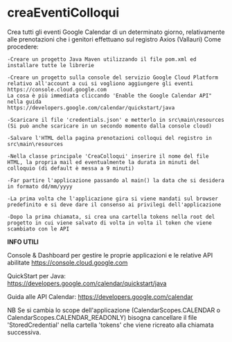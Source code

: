 # creaEventiColloqui
Crea tutti gli eventi Google Calendar di un determinato giorno, relativamente alle prenotazioni che i genitori effettuano sul registro Axios (Vallauri)
Come procedere:

	-Creare un progetto Java Maven utilizzando il file pom.xml ed installare tutte le librerie
	
	-Creare un progetto sulla console del servizio Google Cloud Platform relativo all'account a cui si vogliono aggiungere gli eventi
	https://console.cloud.google.com
	La cosa è più immediata cliccando 'Enable the Google Calendar API" nella guida
	https://developers.google.com/calendar/quickstart/java
	
	-Scaricare il file 'credentials.json' e metterlo in src\main\resources (Si può anche scaricare in un secondo momento dalla console cloud)
	
	-Salvare l'HTML della pagina prenotazioni colloqui del registro in src\main\resources
	
	-Nella classe principale 'CreaColloqui' inserire il nome del file HTML, la propria mail ed eventualmente la durata in minuti del colloquio (di default è messa a 9 minuti)
	
	-Far partire l'applicazione passando al main() la data che si desidera in formato dd/mm/yyyy
	
	-La prima volta che l'applicazione gira si viene mandati sul browser predefinito e si deve dare il consenso ai privilegi dell'applicazione
	
	-Dopo la prima chiamata, si crea una cartella tokens nella root del progetto in cui viene salvato di volta in volta il token che viene scambiato con le API

**************INFO UTILI**************

Console & Dashboard per gestire le proprie applicazioni e le relative API abilitate
	https://console.cloud.google.com

QuickStart per Java:
	https://developers.google.com/calendar/quickstart/java

Guida alle API Calendar:
	https://developers.google.com/calendar

NB Se si cambia lo scope dell'applicazione (CalendarScopes.CALENDAR o CalendarScopes.CALENDAR_READONLY) bisogna cancellare il file 'StoredCredential' nella cartella 'tokens' che viene ricreato alla chiamata successiva.
